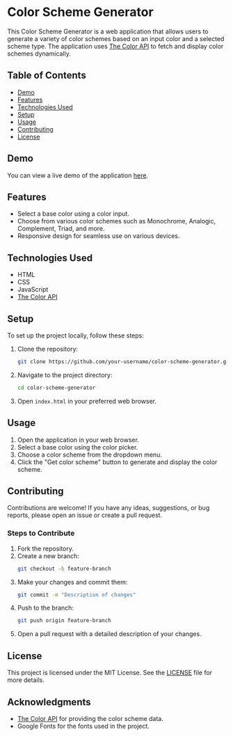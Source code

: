 # Color Scheme Generator

This Color Scheme Generator is a web application that allows users to generate a variety of color schemes based on an input color and a selected scheme type. The application uses [The Color API](https://www.thecolorapi.com/) to fetch and display color schemes dynamically.

## Table of Contents

- [Demo](#demo)
- [Features](#features)
- [Technologies Used](#technologies-used)
- [Setup](#setup)
- [Usage](#usage)
- [Contributing](#contributing)
- [License](#license)

## Demo

You can view a live demo of the application [here](https://colorschemegenr.netlify.app/).

## Features

- Select a base color using a color input.
- Choose from various color schemes such as Monochrome, Analogic, Complement, Triad, and more.
- Responsive design for seamless use on various devices.

## Technologies Used

- HTML
- CSS
- JavaScript
- [The Color API](https://www.thecolorapi.com/)

## Setup

To set up the project locally, follow these steps:

1. Clone the repository:
    ```sh
    git clone https://github.com/your-username/color-scheme-generator.git
    ```
2. Navigate to the project directory:
    ```sh
    cd color-scheme-generator
    ```
3. Open `index.html` in your preferred web browser.

## Usage

1. Open the application in your web browser.
2. Select a base color using the color picker.
3. Choose a color scheme from the dropdown menu.
4. Click the "Get color scheme" button to generate and display the color scheme.

## Contributing

Contributions are welcome! If you have any ideas, suggestions, or bug reports, please open an issue or create a pull request.

### Steps to Contribute

1. Fork the repository.
2. Create a new branch:
    ```sh
    git checkout -b feature-branch
    ```
3. Make your changes and commit them:
    ```sh
    git commit -m "Description of changes"
    ```
4. Push to the branch:
    ```sh
    git push origin feature-branch
    ```
5. Open a pull request with a detailed description of your changes.

## License

This project is licensed under the MIT License. See the [LICENSE](LICENSE) file for more details.

## Acknowledgments

- [The Color API](https://www.thecolorapi.com/) for providing the color scheme data.
- Google Fonts for the fonts used in the project.
